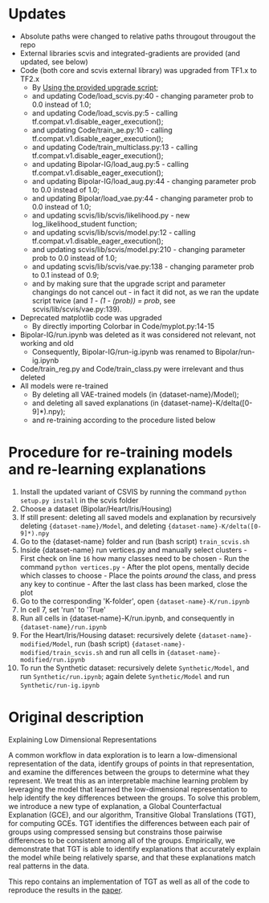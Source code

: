 # Updates

  * Absolute paths were changed to relative paths througout througout the repo
  * External libraries scvis and integrated-gradients are provided (and updated, see below)
  * Code (both core and scvis external library) was upgraded from TF1.x to TF2.x
    * By [Using the provided upgrade script](https://www.tensorflow.org/guide/upgrade);
    * and updating Code/load_scvis.py:40 - changing parameter prob to 0.0 instead of 1.0;
    * and updating Code/load_scvis.py:5 - calling tf.compat.v1.disable_eager_execution();
    * and updating Code/train_ae.py:10 - calling tf.compat.v1.disable_eager_execution();
    * and updating Code/train_multiclass.py:13 - calling tf.compat.v1.disable_eager_execution();
    * and updating Bipolar-IG/load_aug.py:5 - calling tf.compat.v1.disable_eager_execution();
    * and updating Bipolar-IG/load_aug.py:44 - changing parameter prob to 0.0 instead of 1.0;
    * and updating Bipolar/load_vae.py:44 - changing parameter prob to 0.0 instead of 1.0;
    * and updating scvis/lib/scvis/likelihood.py - new log_likelihood_student function;
    * and updating scvis/lib/scvis/model.py:12 - calling tf.compat.v1.disable_eager_execution();
    * and updating scvis/lib/scvis/model.py:210 - changing parameter prob to 0.0 instead of 1.0;
    * and updating scvis/lib/scvis/vae.py:138 - changing parameter prob to 0.1 instead of 0.9;
    * and by making sure that the upgrade script and parameter changings do not cancel out - in fact it did not, as we ran the update script twice (and _1 - (1 - (prob)) = prob_, see scvis/lib/scvis/vae.py:139).
  * Deprecated matplotlib code was upgraded
    * By directly importing Colorbar in Code/myplot.py:14-15
  * Bipolar-IG/run.ipynb was deleted as it was considered not relevant, not working and old
    * Consequently, Bipolar-IG/run-ig.ipynb was renamed to Bipolar/run-ig.ipynb
  * Code/train_reg.py and Code/train_class.py were irrelevant and thus deleted
  * All models were re-trained
    * By deleting all VAE-trained models (in {dataset-name}/Model);
    * and deleting all saved explanations (in {dataset-name}-K/delta([0-9]*).npy);
    * and re-training according to the procedure listed below
    
# Procedure for re-training models and re-learning explanations
  
  1. Install the updated variant of CSVIS by running the command `python setup.py install` in the scvis folder
  2. Choose a dataset (Bipolar/Heart/Iris/Housing)
  3. If still present: deleting all saved models and explanation by recursively deleting `{dataset-name}/Model`, and deleting `{dataset-name}-K/delta([0-9]*).npy`
  4. Go to the {dataset-name} folder and run (bash script) `train_scvis.sh`
  5. Inside {dataset-name} run vertices.py and manually select clusters
    - First check on line `16` how many classes need to be chosen
    - Run the command `python vertices.py`
    - After the plot opens, mentally decide which classes to choose
    - Place the points _around_ the class, and press any key to continue
    - After the last class has been marked, close the plot
  6. Go to the corresponding 'K-folder', open `{dataset-name}-K/run.ipynb`
  7. In cell 7, set 'run' to 'True'
  8. Run all cells in {dataset-name}-K/run.ipynb, and consequently in `{dataset-name}/run.ipynb`
  9. For the Heart/Iris/Housing dataset: recursively delete `{dataset-name}-modified/Model`, run (bash script) `{dataset-name}-modified/train_scvis.sh` and run all cells in `{dataset-name}-modified/run.ipynb`
  10. To run the Synthetic dataset: recursively delete `Synthetic/Model`, and run `Synthetic/run.ipynb`; again delete `Synthetic/Model` and run `Synthetic/run-ig.ipynb`

# Original description

Explaining Low Dimensional Representations

A common workflow in data exploration is to learn a low-dimensional representation of the data, identify groups of points in that representation, and examine the differences between the groups to determine what they represent. 
We treat this as an interpretable machine learning problem by leveraging the model that learned the low-dimensional representation to help identify the key differences between the groups. 
To solve this problem, we introduce a new type of explanation, a Global Counterfactual Explanation (GCE), and our algorithm, Transitive Global Translations (TGT), for computing GCEs. 
TGT identifies the differences between each pair of groups using compressed sensing but constrains those pairwise differences to be consistent among all of the groups.
Empirically, we demonstrate that TGT is able to identify explanations that accurately explain the model while being relatively sparse, and that these explanations match real patterns in the data.


This repo contains an implementation of TGT as well as all of the code to reproduce the results in the [paper](https://proceedings.icml.cc/book/2020/hash/ccbd8ca962b80445df1f7f38c57759f0).  
